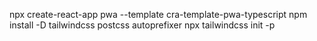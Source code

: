npx create-react-app pwa --template cra-template-pwa-typescript
npm install -D tailwindcss postcss autoprefixer
npx tailwindcss init -p
